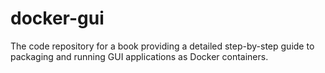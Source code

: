 # docker-gui
The code repository for a book providing a detailed step-by-step guide to packaging and running GUI applications as Docker containers.
